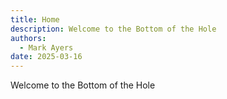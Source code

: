 ```yaml
---
title: Home
description: Welcome to the Bottom of the Hole
authors:
  - Mark Ayers
date: 2025-03-16
---
```


Welcome to the Bottom of the Hole

